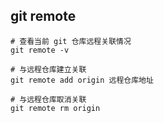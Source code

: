## git remote

```shell
# 查看当前 git 仓库远程关联情况
git remote -v

# 与远程仓库建立关联
git remote add origin 远程仓库地址

# 与远程仓库取消关联
git remote rm origin
```
